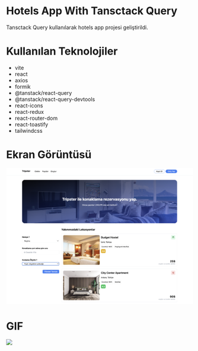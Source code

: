 # Hotels App With Tansctack Query
Tansctack Query kullanılarak hotels app projesi geliştirildi.

# Kullanılan Teknolojiler
- vite
- react
- axios
- formik
- @tanstack/react-query
- @tanstack/react-query-devtools
- react-icons
- react-redux
- react-router-dom
- react-toastify
- tailwindcss

# Ekran Görüntüsü
![](/frontend/public/hotels.png)

# GIF
![](/frontend/public/hotels.gif)


